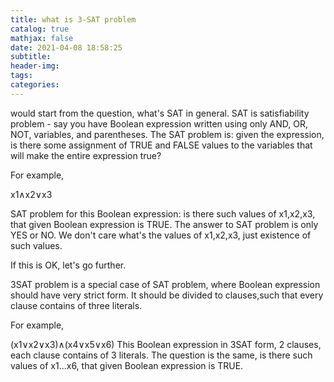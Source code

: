 ```yaml
---
title: what is 3-SAT problem
catalog: true
mathjax: false
date: 2021-04-08 18:58:25
subtitle:
header-img:
tags:
categories:
---
```


would start from the question, what's SAT in general. SAT is satisfiability problem - say you have Boolean expression written using only AND, OR, NOT, variables, and parentheses. The SAT problem is: given the expression, is there some assignment of TRUE and FALSE values to the variables that will make the entire expression true?

For example,

x1∧x2∨x3

SAT problem for this Boolean expression: is there such values of x1,x2,x3, that given Boolean expression is TRUE. The answer to SAT problem is only YES or NO. We don't care what's the values of x1,x2,x3, just existence of such values.

If this is OK, let's go further.

3SAT problem is a special case of SAT problem, where Boolean expression should have very strict form. It should be divided to clauses,such that every clause contains of three literals.

For example,

(x1∨x2∨x3)∧(x4∨x5∨x6)
This Boolean expression in 3SAT form, 2 clauses, each clause contains of 3 literals. The question is the same, is there such values of x1...x6, that given Boolean expression is TRUE.